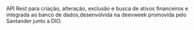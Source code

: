API Rest para criação, alteração, exclusão e busca de ativos financeiros e integrada ao banco de dados,desenvolvida na deevweek promovida pelo Santander junto a DIO.
